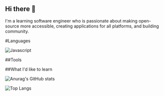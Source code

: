 ## Hi there 👋
I'm a learning software engineer who is passionate about making open-source more accessible, creating applications for all platforms, and building community. 

#Languages

![Javascript](https://img.shields.io/badge/Javascript-339966?style=for-the-badge&logo=javascript&logoColor=white)

##Tools

##What I'd like to learn

![Anurag's GitHub stats](https://github-readme-stats.vercel.app/api?username=bqyden&show_icons=true&theme=dark) 

![Top Langs](https://github-readme-stats.vercel.app/api/top-langs/?username=bqyden&layout=compact&theme=dark)
